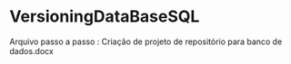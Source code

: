 # VersioningDataBaseSQL
Arquivo passo a passo : Criação de projeto de repositório para banco de dados.docx
